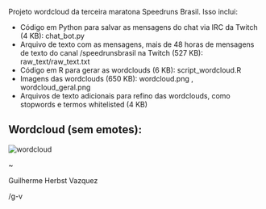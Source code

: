 Projeto wordcloud da terceira maratona Speedruns Brasil. Isso inclui:

- Código em Python para salvar as mensagens do chat via IRC da Twitch (4 KB): chat_bot.py
- Arquivo de texto com as mensagens, mais de 48 horas de mensagens de texto do canal /speedrunsbrasil na Twitch (527 KB): raw_text/raw_text.txt
- Código em R para gerar as wordclouds (6 KB): script_wordcloud.R
- Imagens das wordclouds (650 KB): wordcloud.png , wordcloud_geral.png
- Arquivos de texto adicionais para refino das wordclouds, como stopwords e termos whitelisted (4 KB)

## Wordcloud (sem emotes):
![wordcloud](https://user-images.githubusercontent.com/6504261/36452728-5b932a9a-1674-11e8-9048-37bf91e4ab42.png)


~

Guilherme Herbst Vazquez

/g-v
